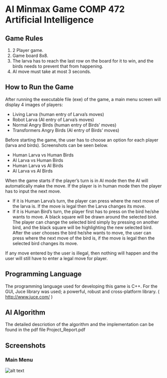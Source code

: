 # AI Minmax Game  COMP 472  Artificial Intelligence
## Game Rules
1. 2 Player game.
2. Game board 8x8.
3. The larva has to reach the last row on the board for it to win, and the birds needs to prevent that from happening.
4. AI move must take at most 3 seconds.
## How to Run the Game
After running the executable file (exe) of the game, a main menu screen will display 4 images of players:
- Living Larva (human entry of Larva’s moves)
- Robot Larva (AI entry of Larva’s moves)
- Normal Angry Birds (human entry of Birds’ moves)
- Transformers Angry Birds (AI entry of Birds’ moves)

Before starting the game, the user has to choose an option for each player (larva and birds). Screenshots can be seen below.
- Human Larva vs Human Birds
- AI Larva vs Human Birds
- Human Larva vs AI Birds
- AI Larva vs AI Birds

When the game starts if the player’s turn is in AI mode then the AI will automatically make the move. If the player is in human mode then the player has to input the next move.
- If it is Human Larva’s turn, the player can press where the next move of the larva is. If the move is legal then the Larva changes its move.
- If it is Human Bird’s turn, the player first has to press on the bird he/she wants to move. A black square will be drawn around the selected bird. The player can change the selected bird simply by pressing on another bird, and the black square will be highlighting the new selected bird. After the user chooses the bird he/she wants to move, the user can press where the next move of the bird is, if the move is legal then the selected bird changes its move.

If any move entered by the user is illegal, then nothing will happen and the user will still have to enter a legal move for player.

## Programming Language
The programming language used for developing this game is C++. For the GUI, Juce library was used; a powerful, robust and cross-platform library. ( http://www.juce.com/ )

## AI Algorithm
The detailed descriotion of the algorithm and the implementation can be found in the pdf file Project_Report.pdf

## Screenshots
### Main Menu
![alt text](AI-minimax-Game/screenshots/1MainMenu.png "Main Menu")
